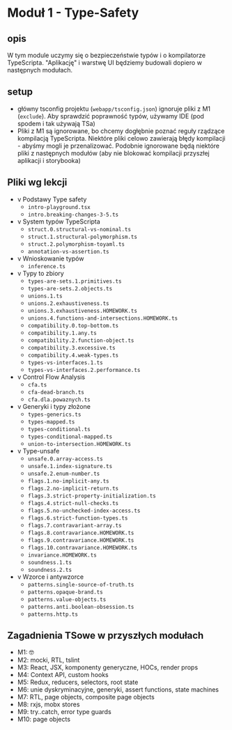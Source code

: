 # Moduł 1 - Type-Safety

## opis

W tym module uczymy się o bezpieczeństwie typów i o kompilatorze TypeScripta. "Aplikację" i warstwę UI będziemy budowali dopiero w następnych modułach.

## setup

- główny tsconfig projektu (`webapp/tsconfig.json`) ignoruje pliki z M1 (`exclude`). Aby sprawdzić poprawność typów, używamy IDE (pod spodem i tak używają TSa)
- Pliki z M1 są ignorowane, bo chcemy dogłębnie poznać reguły rządzące kompilacją TypeScripta. Niektóre pliki celowo zawierają błędy kompilacji - abyśmy mogli je przenalizować. Podobnie ignorowane będą niektóre pliki z następnych modułów (aby nie blokować kompilacji przyszłej aplikacji i storybooka)

## Pliki wg lekcji

- v Podstawy Type safety
  - `intro-playground.tsx`
  - `intro.breaking-changes-3-5.ts`
- v System typów TypeScripta
  - `struct.0.structural-vs-nominal.ts`
  - `struct.1.structural-polymorphism.ts`
  - `struct.2.polymorphism-toyaml.ts `
  - `annotation-vs-assertion.ts`
- v Wnioskowanie typów
  - `inference.ts`
- v Typy to zbiory
  - `types-are-sets.1.primitives.ts`
  - `types-are-sets.2.objects.ts`
  - `unions.1.ts`
  - `unions.2.exhaustiveness.ts`
  - `unions.3.exhaustiveness.HOMEWORK.ts`
  - `unions.4.functions-and-intersections.HOMEWORK.ts`
  - `compatibility.0.top-bottom.ts`
  - `compatibility.1.any.ts`
  - `compatibility.2.function-object.ts`
  - `compatibility.3.excessive.ts`
  - `compatibility.4.weak-types.ts`
  - `types-vs-interfaces.1.ts`
  - `types-vs-interfaces.2.performance.ts`
- v Control Flow Analysis
  - `cfa.ts`
  - `cfa-dead-branch.ts`
  - `cfa.dla.powaznych.ts`
- v Generyki i typy złożone
  - `types-generics.ts`
  - `types-mapped.ts`
  - `types-conditional.ts`
  - `types-conditional-mapped.ts`
  - `union-to-intersection.HOMEWORK.ts`
- v Type-unsafe
  - `unsafe.0.array-access.ts`
  - `unsafe.1.index-signature.ts`
  - `unsafe.2.enum-number.ts`
  - `flags.1.no-implicit-any.ts`
  - `flags.2.no-implicit-return.ts`
  - `flags.3.strict-property-initialization.ts`
  - `flags.4.strict-null-checks.ts`
  - `flags.5.no-unchecked-index-access.ts`
  - `flags.6.strict-function-types.ts`
  - `flags.7.contravariant-array.ts`
  - `flags.8.contravariance.HOMEWORK.ts`
  - `flags.9.contravariance.HOMEWORK.ts`
  - `flags.10.contravariance.HOMEWORK.ts`
  - `invariance.HOMEWORK.ts`
  - `soundness.1.ts`
  - `soundness.2.ts`
- v Wzorce i antywzorce
  - `patterns.single-source-of-truth.ts`
  - `patterns.opaque-brand.ts`
  - `patterns.value-objects.ts`
  - `patterns.anti.boolean-obsession.ts`
  - `patterns.http.ts`

## Zagadnienia TSowe w przyszłych modułach

- M1: 🤓
- M2: mocki, RTL, tslint
- M3: React, JSX, komponenty generyczne, HOCs, render props
- M4: Context API, custom hooks
- M5: Redux, reducers, selectors, root state
- M6: unie dyskryminacyjne, generyki, assert functions, state machines
- M7: RTL, page objects, composite page objects
- M8: rxjs, mobx stores
- M9: try..catch, error type guards
- M10: page objects
